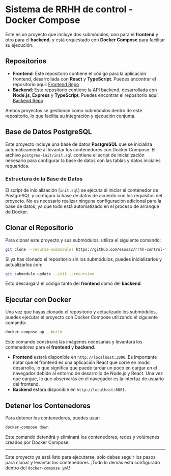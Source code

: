
# Sistema de RRHH de control - Docker Compose

Este es un proyecto que incluye dos submódulos, uno para el **frontend** y otro para el **backend**, y está orquestado con **Docker Compose** para facilitar su ejecución.

## Repositorios

- **Frontend**: Este repositorio contiene el código para la aplicación frontend, desarrollada con **React** y **TypeScript**. Puedes encontrar el repositorio aquí: [Frontend Repo](<https://github.com/esosa2/rrhh-control-fe>)
- **Backend**: Este repositorio contiene la API backend, desarrollada con **Node.js**, **Express** y **TypeScript**. Puedes encontrar el repositorio aquí: [Backend Repo](<https://github.com/esosa2/rrhh-control-be>)

Ambos proyectos se gestionan como submódulos dentro de este repositorio, lo que facilita su integración y ejecución conjunta.

## Base de Datos PostgreSQL

Este proyecto incluye una base de datos **PostgreSQL** que se inicializa automáticamente al levantar los contenedores con Docker Compose. El archivo `postgres-init/init.sql` contiene el script de inicialización necesario para configurar la base de datos con las tablas y datos iniciales requeridos.

### Estructura de la Base de Datos

El script de inicialización (`init.sql`) se ejecuta al iniciar el contenedor de PostgreSQL y configura la base de datos de acuerdo con los requisitos del proyecto. No es necesario realizar ninguna configuración adicional para la base de datos, ya que todo está automatizado en el proceso de arranque de Docker.

## Clonar el Repositorio

Para clonar este proyecto y sus submódulos, utiliza el siguiente comando:

```bash
git clone --recurse-submodules https://github.com/esosa2/rrhh-control-funcionarios.git
```

Si ya has clonado el repositorio sin los submódulos, puedes inicializarlos y actualizarlos con:

```bash
git submodule update --init --recursive
```

Esto descargará el código tanto del **frontend** como del **backend**.

## Ejecutar con Docker

Una vez que hayas clonado el repositorio y actualizado los submódulos, puedes ejecutar el proyecto con Docker Compose utilizando el siguiente comando:

```bash
docker-compose up --build
```

Este comando construirá las imágenes necesarias y levantará los contenedores para el **frontend** y **backend**.

- **Frontend** estará disponible en `http://localhost:3000`. Es importante notar que el frontend es una aplicación React que corre en modo desarrollo, lo que significa que puede tardar un poco en cargar en el navegador debido al entorno de desarrollo de Node.js y React. Una vez que cargue, lo que observarás en el navegador es la interfaz de usuario del frontend.
- **Backend** estará disponible en `http://localhost:8001`.

## Detener los Contenedores

Para detener los contenedores, puedes usar:

```bash
docker-compose down
```

Este comando detendrá y eliminará los contenedores, redes y volúmenes creados por Docker Compose.

---

Este proyecto ya está listo para ejecutarse, solo debes seguir los pasos para clonar y levantar los contenedores. ¡Todo lo demás está configurado dentro del `docker-compose.yml`!
